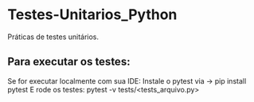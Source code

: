 # Testes-Unitarios_Python
Práticas de testes unitários.

## Para executar os testes:
Se for executar localmente com sua IDE:
Instale o pytest via -> pip install pytest
E rode os testes: pytest -v tests/<tests_arquivo.py>


